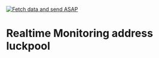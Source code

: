 [![Fetch data and send ASAP](https://github.com/commoodor/lvckpool/actions/workflows/php.yml/badge.svg)](https://github.com/commoodor/lvckpool/actions/workflows/php.yml)

# Realtime Monitoring address luckpool
